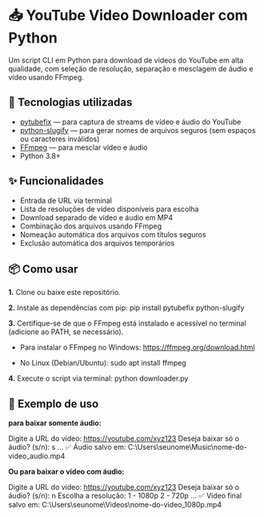 # 📥 YouTube Video Downloader com Python

Um script CLI em Python para download de vídeos do YouTube em alta qualidade, com seleção de resolução, separação e mesclagem de áudio e vídeo usando FFmpeg.

## 🧰 Tecnologias utilizadas
- [pytubefix](https://github.com/rohit-px/pytubefix) — para captura de streams de vídeo e áudio do YouTube
- [python-slugify](https://github.com/un33k/python-slugify) — para gerar nomes de arquivos seguros (sem espaços ou caracteres inválidos)  
- [FFmpeg](https://ffmpeg.org/) — para mesclar vídeo e áudio
- Python 3.8+

## ✨ Funcionalidades
- Entrada de URL via terminal
- Lista de resoluções de vídeo disponíveis para escolha
- Download separado de vídeo e áudio em MP4
- Combinação dos arquivos usando FFmpeg
- Nomeação automática dos arquivos com títulos seguros
- Exclusão automática dos arquivos temporários

## 📦 Como usar

**1.** Clone ou baixe este repositório.

**2.** Instale as dependências com pip: pip install pytubefix python-slugify

**3.** Certifique-se de que o FFmpeg está instalado e acessível no terminal (adicione ao PATH, se necessário).

 - Para instalar o FFmpeg no Windows: https://ffmpeg.org/download.html

-  No Linux (Debian/Ubuntu): sudo apt install ffmpeg

**4.** Execute o script via terminal: python downloader.py

## 📸 Exemplo de uso
**para baixar somente áudio:**

Digite a URL do vídeo: https://youtube.com/xyz123
Deseja baixar só o áudio? (s/n): s
...
✅ Áudio salvo em: C:\Users\seunome\Music\nome-do-video_audio.mp4

**Ou para baixar o vídeo com áudio:**

Digite a URL do vídeo: https://youtube.com/xyz123
Deseja baixar só o áudio? (s/n): n
Escolha a resolução:
1 - 1080p
2 - 720p
...
✅ Vídeo final salvo em: C:\Users\seunome\Videos\nome-do-video_1080p.mp4
